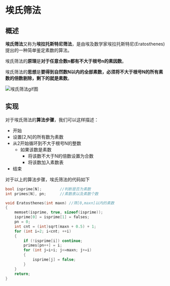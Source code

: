 # 埃氏筛法

## 概述

**埃氏筛法**又称为**埃拉托斯特尼筛法**，是由埃及数学家埃拉托斯特尼(Eratosthenes)提出的一种简单鉴定素数的算法。

埃氏筛法的**原理**是**对于任意合数n都有不大于根号n的素因数**。

埃氏筛法的**思想**是**要得到自然数N以内的全部素数，必须将不大于根号N的所有素数的倍数剔除，剩下的就是素数**。

![埃氏筛法gif图](http://jzqt.esy.es/wp-content/uploads/Sieve_of_Eratosthenes_animation.gif)

## 实现

对于埃氏筛法的**算法步骤**，我们可以这样描述：

* 开始
* 设置[2,N]的所有数为素数
* 从2开始循环到不大于根号N的整数
    * 如果该数是素数
        * 将该数不大于N的倍数设置为合数
        * 将该数加入素数表
* 结束

对于以上的算法步骤，埃氏筛法的代码如下
```cpp
bool isprime[N];        //判断是否为素数
int primes[N], pn;      //素数表以及素数个数

void Eratosthenes(int maxn) //筛[0,maxn]以内的素数
{
    memset(isprime, true, sizeof(isprime));
    isprime[0] = isprime[1] = falses;
    pn = 0;
    int cnt = (int)sqrt(maxn + 0.5) + 1;
    for (int i=2; i<cnt; ++i)
    {
        if (!isprime[i]) continue;
        primes[pn++] = i;
        for (int j=i+i; j<=maxn; j+=i)
        {
            isprime[j] = false;
        }
    }
    return;
}
```
